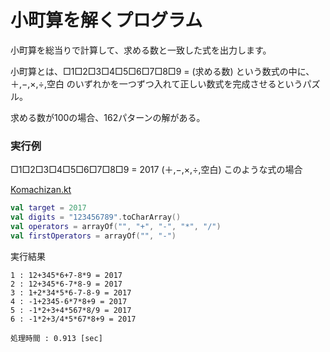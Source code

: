 # 小町算を解くプログラム

小町算を総当りで計算して、求める数と一致した式を出力します。

小町算とは、□1□2□3□4□5□6□7□8□9 = (求める数) という数式の中に、 ＋,−,×,÷,空白 のいずれかを一つずつ入れて正しい数式を完成させるというパズル。

求める数が100の場合、162パターンの解がある。

### 実行例
□1□2□3□4□5□6□7□8□9 = 2017 (＋,−,×,÷,空白) このような式の場合

[Komachizan.kt](src/main/kotlin/komachizankt/Komachizan.kt)

```kotlin
val target = 2017
val digits = "123456789".toCharArray()
val operators = arrayOf("", "+", "-", "*", "/")
val firstOperators = arrayOf("", "-")
```

実行結果

```text
1 : 12+345*6+7-8*9 = 2017
2 : 12+345*6-7*8-9 = 2017
3 : 1+2*34*5*6-7-8-9 = 2017
4 : -1+2345-6*7*8+9 = 2017
5 : -1*2+3+4*567*8/9 = 2017
6 : -1*2+3/4*5*67*8+9 = 2017

処理時間 : 0.913 [sec]
```
